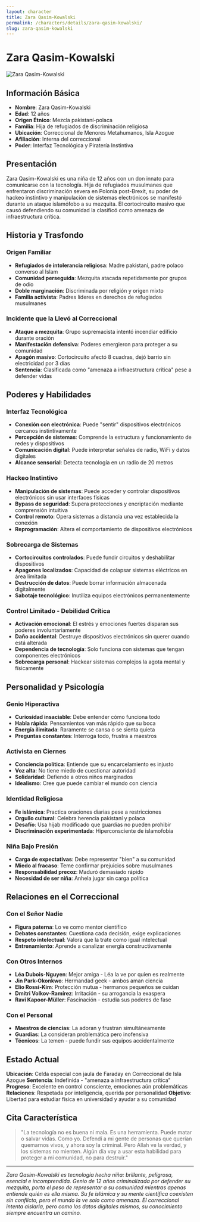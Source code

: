```yaml
---
layout: character
title: Zara Qasim-Kowalski
permalink: /characters/details/zara-qasim-kowalski/
slug: zara-qasim-kowalski
---
```


# Zara Qasim-Kowalski

<div class="character-photo">
  <img src="{{ site.baseurl }}/assets/img/characters/Zara_Qasim-Kowalski.png" alt="Zara Qasim-Kowalski" />
</div>

## Información Básica
- **Nombre**: Zara Qasim-Kowalski
- **Edad**: 12 años
- **Origen Étnico**: Mezcla pakistaní-polaca
- **Familia**: Hija de refugiados de discriminación religiosa
- **Ubicación**: Correccional de Menores Metahumanos, Isla Azogue
- **Afiliación**: Interna del correccional
- **Poder**: Interfaz Tecnológica y Piratería Instintiva

## Presentación
Zara Qasim-Kowalski es una niña de 12 años con un don innato para comunicarse con la tecnología. Hija de refugiados musulmanes que enfrentaron discriminación severa en Polonia post-Brexit, su poder de hackeo instintivo y manipulación de sistemas electrónicos se manifestó durante un ataque islamófobo a su mezquita. El cortocircuito masivo que causó defendiendo su comunidad la clasificó como amenaza de infraestructura crítica.

## Historia y Trasfondo

### **Origen Familiar**
- **Refugiados de intolerancia religiosa**: Madre pakistaní, padre polaco converso al Islam
- **Comunidad perseguida**: Mezquita atacada repetidamente por grupos de odio
- **Doble marginación**: Discriminada por religión y origen mixto
- **Familia activista**: Padres líderes en derechos de refugiados musulmanes

### **Incidente que la Llevó al Correccional**
- **Ataque a mezquita**: Grupo supremacista intentó incendiar edificio durante oración
- **Manifestación defensiva**: Poderes emergieron para proteger a su comunidad
- **Apagón masivo**: Cortocircuito afectó 8 cuadras, dejó barrio sin electricidad por 3 días
- **Sentencia**: Clasificada como "amenaza a infraestructura crítica" pese a defender vidas

## Poderes y Habilidades

### **Interfaz Tecnológica**
- **Conexión con electrónica**: Puede "sentir" dispositivos electrónicos cercanos instintivamente
- **Percepción de sistemas**: Comprende la estructura y funcionamiento de redes y dispositivos
- **Comunicación digital**: Puede interpretar señales de radio, WiFi y datos digitales
- **Alcance sensorial**: Detecta tecnología en un radio de 20 metros

### **Hackeo Instintivo**
- **Manipulación de sistemas**: Puede acceder y controlar dispositivos electrónicos sin usar interfaces físicas
- **Bypass de seguridad**: Supera protecciones y encriptación mediante comprensión intuitiva
- **Control remoto**: Opera sistemas a distancia una vez establecida la conexión
- **Reprogramación**: Altera el comportamiento de dispositivos electrónicos

### **Sobrecarga de Sistemas**
- **Cortocircuitos controlados**: Puede fundir circuitos y deshabilitar dispositivos
- **Apagones localizados**: Capacidad de colapsar sistemas eléctricos en área limitada
- **Destrucción de datos**: Puede borrar información almacenada digitalmente
- **Sabotaje tecnológico**: Inutiliza equipos electrónicos permanentemente

### **Control Limitado - Debilidad Crítica**
- **Activación emocional**: El estrés y emociones fuertes disparan sus poderes involuntariamente
- **Daño accidental**: Destruye dispositivos electrónicos sin querer cuando está alterada
- **Dependencia de tecnología**: Solo funciona con sistemas que tengan componentes electrónicos
- **Sobrecarga personal**: Hackear sistemas complejos la agota mental y físicamente

## Personalidad y Psicología

### **Genio Hiperactiva**
- **Curiosidad insaciable**: Debe entender cómo funciona todo
- **Habla rápida**: Pensamientos van más rápido que su boca
- **Energía ilimitada**: Raramente se cansa o se sienta quieta
- **Preguntas constantes**: Interroga todo, frustra a maestros

### **Activista en Ciernes**
- **Conciencia política**: Entiende que su encarcelamiento es injusto
- **Voz alta**: No tiene miedo de cuestionar autoridad
- **Solidaridad**: Defiende a otros niños marginados
- **Idealismo**: Cree que puede cambiar el mundo con ciencia

### **Identidad Religiosa**
- **Fe islámica**: Practica oraciones diarias pese a restricciones
- **Orgullo cultural**: Celebra herencia pakistaní y polaca
- **Desafío**: Usa hijab modificado que guardias no pueden prohibir
- **Discriminación experimentada**: Hiperconsciente de islamofobia

### **Niña Bajo Presión**
- **Carga de expectativas**: Debe representar "bien" a su comunidad
- **Miedo al fracaso**: Teme confirmar prejuicios sobre musulmanes
- **Responsabilidad precoz**: Maduró demasiado rápido
- **Necesidad de ser niña**: Anhela jugar sin carga política

## Relaciones en el Correccional

### **Con el Señor Nadie**
- **Figura paterna**: Lo ve como mentor científico
- **Debates constantes**: Cuestiona cada decisión, exige explicaciones
- **Respeto intelectual**: Valora que la trate como igual intelectual
- **Entrenamiento**: Aprende a canalizar energía constructivamente

### **Con Otros Internos**
- **Léa Dubois-Nguyen**: Mejor amiga - Léa la ve por quien es realmente
- **Jin Park-Okonkwo**: Hermandad geek - ambos aman ciencia
- **Elio Rossi-Kim**: Protección mutua - hermanos pequeños se cuidan
- **Dmitri Volkov-Ramírez**: Irritación - su arrogancia la exaspera
- **Ravi Kapoor-Müller**: Fascinación - estudia sus poderes de fase

### **Con el Personal**
- **Maestros de ciencias**: La adoran y frustran simultáneamente
- **Guardias**: La consideran problemática pero inofensiva
- **Técnicos**: La temen - puede fundir sus equipos accidentalmente

## Estado Actual

**Ubicación**: Celda especial con jaula de Faraday en Correccional de Isla Azogue
**Sentencia**: Indefinida - "amenaza a infraestructura crítica"
**Progreso**: Excelente en control consciente, emociones aún problemáticas
**Relaciones**: Respetada por inteligencia, querida por personalidad
**Objetivo**: Libertad para estudiar física en universidad y ayudar a su comunidad

## Cita Característica

> "La tecnología no es buena ni mala. Es una herramienta. Puede matar o salvar vidas. Como yo. Defendí a mi gente de personas que querían quemarnos vivos, y ahora soy la criminal. Pero Allah ve la verdad, y los sistemas no mienten. Algún día voy a usar esta habilidad para proteger a mi comunidad, no para destruir."

---

*Zara Qasim-Kowalski es tecnología hecha niña: brillante, peligrosa, esencial e incomprendida. Genio de 12 años criminalizada por defender su mezquita, porta el peso de representar a su comunidad mientras apenas entiende quién es ella misma. Su fe islámica y su mente científica coexisten sin conflicto, pero el mundo la ve solo como amenaza. El correccional intenta aislarla, pero como los datos digitales mismos, su conocimiento siempre encuentra un camino.*
